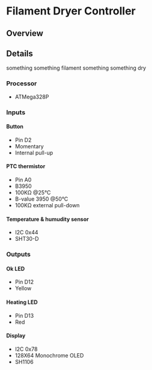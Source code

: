 # Filament Dryer Controller
## Overview
## Details
something something filament something something dry
### Processor
- ATMega328P
### Inputs
#### Button
- Pin D2
- Momentary
- Internal pull-up
#### PTC thermistor
- Pin A0
- B3950
- 100KΩ @25°C
- B-value 3950 @50°C
- 100KΩ external pull-down
#### Temperature & humudity sensor
- I2C 0x44
- SHT30-D
### Outputs
#### Ok LED
- Pin D12
- Yellow
#### Heating LED
- Pin D13
- Red
#### Display
- I2C 0x78
- 128X64 Monochrome OLED
- SH1106
